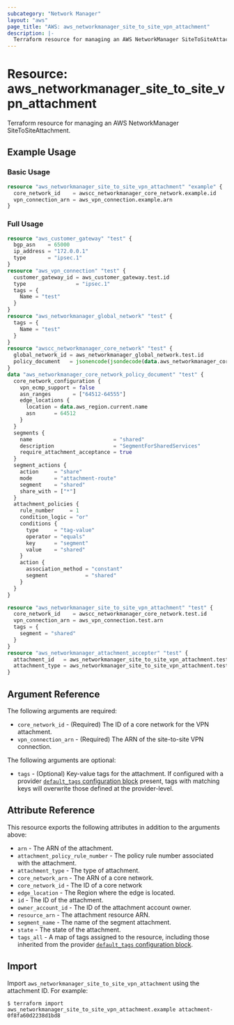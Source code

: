 ```yaml
---
subcategory: "Network Manager"
layout: "aws"
page_title: "AWS: aws_networkmanager_site_to_site_vpn_attachment"
description: |-
  Terraform resource for managing an AWS NetworkManager SiteToSiteAttachment.
---
```


# Resource: aws_networkmanager_site_to_site_vpn_attachment

Terraform resource for managing an AWS NetworkManager SiteToSiteAttachment.

## Example Usage

### Basic Usage

```terraform
resource "aws_networkmanager_site_to_site_vpn_attachment" "example" {
  core_network_id    = awscc_networkmanager_core_network.example.id
  vpn_connection_arn = aws_vpn_connection.example.arn
}
```

### Full Usage

```terraform
resource "aws_customer_gateway" "test" {
  bgp_asn    = 65000
  ip_address = "172.0.0.1"
  type       = "ipsec.1"
}
resource "aws_vpn_connection" "test" {
  customer_gateway_id = aws_customer_gateway.test.id
  type                = "ipsec.1"
  tags = {
    Name = "test"
  }
}
resource "aws_networkmanager_global_network" "test" {
  tags = {
    Name = "test"
  }
}
resource "awscc_networkmanager_core_network" "test" {
  global_network_id = aws_networkmanager_global_network.test.id
  policy_document   = jsonencode(jsondecode(data.aws_networkmanager_core_network_policy_document.test.json))
}
data "aws_networkmanager_core_network_policy_document" "test" {
  core_network_configuration {
    vpn_ecmp_support = false
    asn_ranges       = ["64512-64555"]
    edge_locations {
      location = data.aws_region.current.name
      asn      = 64512
    }
  }
  segments {
    name                          = "shared"
    description                   = "SegmentForSharedServices"
    require_attachment_acceptance = true
  }
  segment_actions {
    action     = "share"
    mode       = "attachment-route"
    segment    = "shared"
    share_with = ["*"]
  }
  attachment_policies {
    rule_number     = 1
    condition_logic = "or"
    conditions {
      type     = "tag-value"
      operator = "equals"
      key      = "segment"
      value    = "shared"
    }
    action {
      association_method = "constant"
      segment            = "shared"
    }
  }
}

resource "aws_networkmanager_site_to_site_vpn_attachment" "test" {
  core_network_id    = awscc_networkmanager_core_network.test.id
  vpn_connection_arn = aws_vpn_connection.test.arn
  tags = {
    segment = "shared"
  }
}
resource "aws_networkmanager_attachment_accepter" "test" {
  attachment_id   = aws_networkmanager_site_to_site_vpn_attachment.test.id
  attachment_type = aws_networkmanager_site_to_site_vpn_attachment.test.attachment_type
}
```

## Argument Reference

The following arguments are required:

- `core_network_id` - (Required) The ID of a core network for the VPN attachment.
- `vpn_connection_arn` - (Required) The ARN of the site-to-site VPN connection.

The following arguments are optional:

- `tags` - (Optional) Key-value tags for the attachment. If configured with a provider [`default_tags` configuration block](https://registry.terraform.io/providers/hashicorp/aws/latest/docs#default_tags-configuration-block) present, tags with matching keys will overwrite those defined at the provider-level.

## Attribute Reference

This resource exports the following attributes in addition to the arguments above:

- `arn` - The ARN of the attachment.
- `attachment_policy_rule_number` - The policy rule number associated with the attachment.
- `attachment_type` - The type of attachment.
- `core_network_arn` - The ARN of a core network.
- `core_network_id` - The ID of a core network
- `edge_location` - The Region where the edge is located.
- `id` - The ID of the attachment.
- `owner_account_id` - The ID of the attachment account owner.
- `resource_arn` - The attachment resource ARN.
- `segment_name` - The name of the segment attachment.
- `state` - The state of the attachment.
- `tags_all` - A map of tags assigned to the resource, including those inherited from the provider [`default_tags` configuration block](https://registry.terraform.io/providers/hashicorp/aws/latest/docs#default_tags-configuration-block).

## Import

Import `aws_networkmanager_site_to_site_vpn_attachment` using the attachment ID. For example:

```
$ terraform import aws_networkmanager_site_to_site_vpn_attachment.example attachment-0f8fa60d2238d1bd8
```
